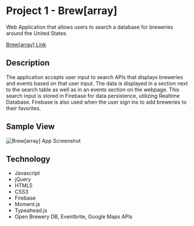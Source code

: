 # Project 1 - Brew[array]

Web Application that allows users to search a database for breweries around the United States.

[Brew[array] Link](https://daynalaurenc.github.io/TrainScheduler/ "Brew[array] Link")

## Description
The application accepts user input to search APIs that displays breweries and events based on that user input. The data is displayed in a section next to the search table as well as in an events section on the webpage. This search input is stored in Firebase for data persistence, utilizing Realtime Database. Firebase is also used when the user sign ins to add breweries to their favorites. 

## Sample View

![Brew[array] App Screenshot](/assets/images/screenshot.jpg/)

## Technology

+ Javascript
+ jQuery
+ HTML5
+ CSS3
+ Firebase
+ Moment.js
+ Typeahead.js
+ Open Brewery DB, Eventbrite, Google Maps APIs
